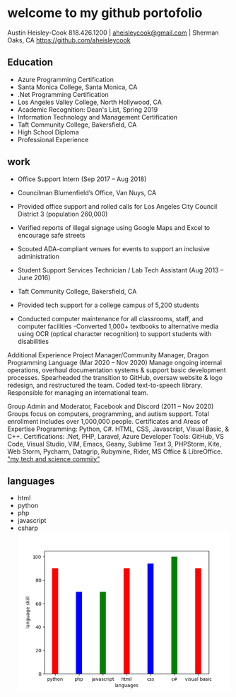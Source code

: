 # welcome to my github portofolio
Austin Heisley-Cook
818.426.1200 | aheisleycook@gmail.com | Sherman Oaks, CA
https://github.com/aheisleycook

## Education
- Azure Programming Certification
- Santa Monica College, Santa Monica, CA
- .Net Programming Certification 
- Los Angeles Valley College, North Hollywood, CA
- Academic Recognition: Dean's List, Spring 2019
- Information Technology and Management Certification
- Taft Community College, Bakersfield, CA 
- High School Diploma
- Professional Experience
## work
- Office Support Intern (Sep 2017 – Aug 2018)
- Councilman Blumenfield’s Office, Van Nuys, CA
- Provided office support and rolled calls for Los Angeles City Council District 3 (population 260,000)
- Verified reports of illegal signage using Google Maps and Excel to encourage safe streets
- Scouted ADA-compliant venues for events to support an inclusive administration

- Student Support Services Technician / Lab Tech Assistant (Aug 2013 – June 2016)
- Taft Community College, Bakersfield, CA
- Provided tech support for a college campus of 5,200 students
- Conducted computer maintenance for all classrooms, staff, and computer facilities -Converted 1,000+ textbooks to alternative media using OCR (optical character recognition) to support students with disabilities

Additional Experience
Project Manager/Community Manager, Dragon Programming Language (Mar 2020 – Nov 2020)
Manage ongoing internal operations, overhaul documentation systems & support basic development processes. Spearheaded the transition to GitHub, oversaw website & logo redesign, and restructured the team. Coded text-to-speech library. Responsible for managing an international team.

Group Admin and Moderator, Facebook and Discord (2011 – Nov 2020)
Groups focus on computers, programming, and autism support. Total enrollment includes over 1,000,000 people.
Certificates and Areas of Expertise
Programming: Python, C#. HTML, CSS, Javascript, Visual Basic, & C++. 
Certifications: .Net, PHP, Laravel, Azure
Developer Tools: GitHub, VS Code, Visual Studio, VIM, Emacs, Geany, Sublime Text 3, PHPStorm, Kite, Web Storm, Pycharm, Datagrip, Rubymine, Rider, MS Office & LibreOffice.
["my tech and science commiiy"](http://www.forest-flower.com/)


## languages

- html
- python
- php 
- javascript
- csharp
!["lnages"](languages.png "Title")


